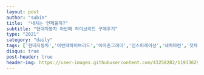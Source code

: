 ```yaml
---
layout: post
author: "subin"
title:  "내차는 언제올까?"
subtitle: "현대자동차 아반떼 하이브리드 구매후기"
type: "2021"
category: "daily"
tags: ['현대자동차','아반떼하이브리드','아마존그레이','인스퍼레이션','내차마련','첫차']
disqus: true
post-header: true
header-img: https://user-images.githubusercontent.com/43258282/119336299-7659a680-bcc8-11eb-82d3-f65244d2deee.jpg
---
```

